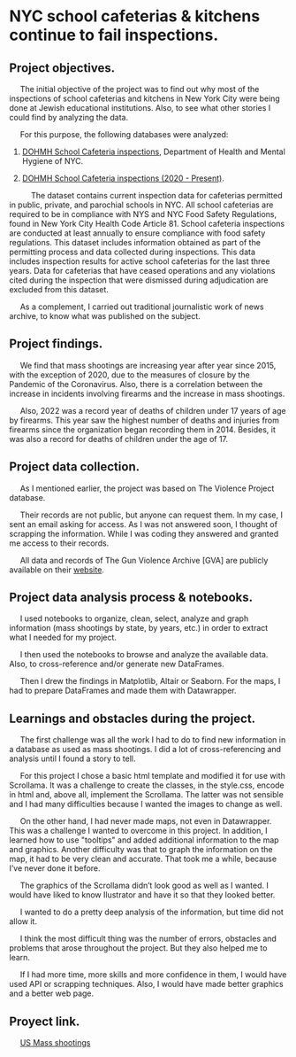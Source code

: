 # **NYC school cafeterias & kitchens continue to fail inspections.**
  
## **Project objectives.**
&nbsp;&nbsp;&nbsp;&nbsp;&nbsp;The initial objective of the project was to find out why most of the inspections of school cafeterias and kitchens in New York City were being done at Jewish educational institutions. Also, to see what other stories I could find by analyzing the data.

&nbsp;&nbsp;&nbsp;&nbsp;&nbsp;For this purpose, the following databases were analyzed: 
1. [DOHMH School Cafeteria inspections](https://data.cityofnewyork.us/Health/DOHMH-School-Cafeteria-inspections/9hxz-c2kj), Department of Health and Mental Hygiene of NYC.

2. [DOHMH School Cafeteria inspections (2020 - Present)](https://data.cityofnewyork.us/widgets/5ery-qagt?mobile_redirect=true).

&nbsp;&nbsp;&nbsp;&nbsp;&nbsp;&nbsp;&nbsp;&nbsp;&nbsp;&nbsp;The dataset contains current inspection data for cafeterias permitted in public, private, and parochial schools in NYC. All school cafeterias are required to be in compliance with NYS and NYC Food Safety Regulations, found in New York City Health Code Article 81. School cafeteria inspections are conducted at least annually to ensure compliance with food safety regulations. This dataset includes information obtained as part of the permitting process and data collected during inspections. This data includes inspection results for active school cafeterias for the last three years. Data for cafeterias that have ceased operations and any violations cited during the inspection that were dismissed during adjudication are excluded from this dataset.

&nbsp;&nbsp;&nbsp;&nbsp;&nbsp;As a complement, I carried out traditional journalistic work of news archive, to know what was published on the subject.

## **Project findings.**
&nbsp;&nbsp;&nbsp;&nbsp;&nbsp;We find that mass shootings are increasing year after year since 2015, with the exception of 2020, due to the measures of closure by the Pandemic of the Coronavirus. Also, there is a correlation between the increase in incidents involving firearms and the increase in mass shootings.

&nbsp;&nbsp;&nbsp;&nbsp;&nbsp;Also, 2022 was a record year of deaths of children under 17 years of age by firearms. This year saw the highest number of deaths and injuries from firearms since the organization began recording them in 2014. Besides, it was also a record for deaths of children under the age of 17.

## **Project data collection.**
&nbsp;&nbsp;&nbsp;&nbsp;&nbsp;As I mentioned earlier, the project was based on The Violence Project database.

&nbsp;&nbsp;&nbsp;&nbsp;&nbsp;Their records are not public, but anyone can request them. In my case, I sent an email asking for access. As I was not answered soon, I thought of scrapping the information. While I was coding they answered and granted me access to their records.

&nbsp;&nbsp;&nbsp;&nbsp;&nbsp;All data and records of The Gun Violence Archive [GVA] are publicly available on their [website](https://www.gunviolencearchive.org/charts-and-maps).

## **Project data analysis process & notebooks.**
&nbsp;&nbsp;&nbsp;&nbsp;&nbsp;I used notebooks to organize, clean, select, analyze and graph information (mass shootings by state, by years, etc.) in order to extract what I needed for my project.

&nbsp;&nbsp;&nbsp;&nbsp;&nbsp;I then used the notebooks to browse and analyze the available data. Also, to cross-reference and/or generate new DataFrames.

&nbsp;&nbsp;&nbsp;&nbsp;&nbsp;Then I drew the findings in Matplotlib, Altair or Seaborn. For the maps, I had to prepare DataFrames and made them with Datawrapper. 

## **Learnings and obstacles during the project.**

&nbsp;&nbsp;&nbsp;&nbsp;&nbsp;The first challenge was all the work I had to do to find new information in a database as used as mass shootings. I did a lot of cross-referencing and analysis until I found a story to tell. 

&nbsp;&nbsp;&nbsp;&nbsp;&nbsp;For this project I chose a basic html template and modified it for use with Scrollama. It was a challenge to create the classes, in the style.css, encode in html and, above all, implement the Scrollama. The latter was not sensible and I had many difficulties because I wanted the images to change as well.

&nbsp;&nbsp;&nbsp;&nbsp;&nbsp;On the other hand, I had never made maps, not even in Datawrapper. This was a challenge I wanted to overcome in this project. In addition, I learned how to use "tooltips" and added additional information to the map and graphics. Another difficulty was that to graph the information on the map, it had to be very clean and accurate. That took me a while, because I’ve never done it before. 

&nbsp;&nbsp;&nbsp;&nbsp;&nbsp;The graphics of the Scrollama didn’t look good as well as I wanted. I would have liked to know Ilustrator and have it so that they looked better. 

&nbsp;&nbsp;&nbsp;&nbsp;&nbsp;I wanted to do a pretty deep analysis of the information, but time did not allow it. 

&nbsp;&nbsp;&nbsp;&nbsp;&nbsp;I think the most difficult thing was the number of errors, obstacles and problems that arose throughout the project. But they also helped me to learn.

&nbsp;&nbsp;&nbsp;&nbsp;&nbsp;If I had more time, more skills and more confidence in them, I would have used API or scrapping techniques. Also, I would have made better graphics and a better web page.

## **Proyect link.**
&nbsp;&nbsp;&nbsp;&nbsp;&nbsp;[US Mass shootings](https://federicodt.github.io/us-mass-shootings/)
